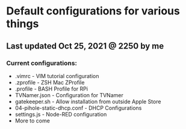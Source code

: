 # Default configurations for various things

## Last updated Oct 25, 2021 @ 2250 by me

### Current configurations:
* .vimrc                        - VIM tutorial configuration
* .zprofile                     - ZSH Mac ZProfile
* .profile                      - BASH Profile for RPi
* TVNamer.json                  - Configuration for TVNamer
* gatekeeper.sh                 - Allow installation from outside Apple Store
* 04-pihole-static-dhcp.conf    - DHCP Configurations
* settings.js                   - Node-RED configuration
* More to come

